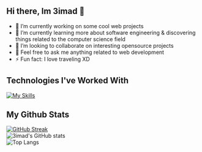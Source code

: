 ## Hi there, Im 3imad 👋

- 🔭 I’m currently working on some cool web projects
- 🌱 I’m currently learning more about software engineering & discovering things related to the computer science field
- 👯 I’m looking to collaborate on interesting opensource projects
- 💬 Feel free to ask me anything related to web development
- ⚡ Fun fact: I love traveling XD



## Technologies I've Worked With
[![My Skills](https://skillicons.dev/icons?i=nextjs,vite,react,zod,zustand,prisma,mongodb,ts,js,tailwind,sass,materialui,css,html,nodejs,express,c,java,figma,linux)](https://3imad.dev)

## My Github Stats
[![GitHub Streak](https://streak-stats.demolab.com?user=imadeddineF&theme=iceberg&hide_border=true&border_radius=50&card_width=600)](https://git.io/streak-stats)
<br/>
![3imad's GitHub stats](https://github-readme-stats.vercel.app/api?username=imadeddineF&count_private=true&show_icons=true&theme=iceberg&hide_border=true&border_radius=50) &emsp; &emsp;
<br/>
![Top Langs](https://github-readme-stats.vercel.app/api/top-langs/?username=imadeddineF&theme=iceberg&layout=compact&hide_border=true&border_radius=50)
